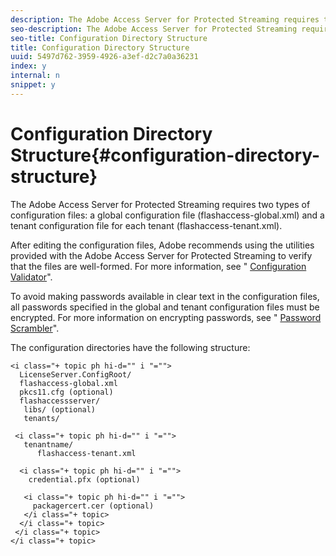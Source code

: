 ```yaml
---
description: The Adobe Access Server for Protected Streaming requires two types of configuration files  a global configuration file (flashaccess-global.xml) and a tenant configuration file for each tenant (flashaccess-tenant.xml).
seo-description: The Adobe Access Server for Protected Streaming requires two types of configuration files  a global configuration file (flashaccess-global.xml) and a tenant configuration file for each tenant (flashaccess-tenant.xml).
seo-title: Configuration Directory Structure
title: Configuration Directory Structure
uuid: 5497d762-3959-4926-a3ef-d2c7a0a36231
index: y
internal: n
snippet: y
---
```


# Configuration Directory Structure{#configuration-directory-structure}

The Adobe Access Server for Protected Streaming requires two types of configuration files: a global configuration file (flashaccess-global.xml) and a tenant configuration file for each tenant (flashaccess-tenant.xml).

After editing the configuration files, Adobe recommends using the utilities provided with the Adobe Access Server for Protected Streaming to verify that the files are well-formed. For more information, see " [Configuration Validator](c_xgep_configuration-validator.md)".

To avoid making passwords available in clear text in the configuration files, all passwords specified in the global and tenant configuration files must be encrypted. For more information on encrypting passwords, see " [Password Scrambler](c_xgep_password-scrambler.md)".

The configuration directories have the following structure:

```
<i class="+ topic ph hi-d="" i "="">
  LicenseServer.ConfigRoot/  
  flashaccess-global.xml  
  pkcs11.cfg (optional)  
  flashaccessserver/  
   libs/ (optional)  
   tenants/  
     
 <i class="+ topic ph hi-d="" i "="">
   tenantname/  
      flashaccess-tenant.xml  
       
  <i class="+ topic ph hi-d="" i "="">
    credential.pfx (optional)  
        
   <i class="+ topic ph hi-d="" i "="">
     packagercert.cer (optional) 
   </i class="+ topic> 
  </i class="+ topic> 
 </i class="+ topic> 
</i class="+ topic>
```

